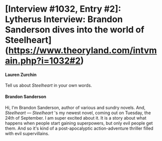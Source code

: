 # [Interview #1032, Entry #2]: Lytherus Interview: Brandon Sanderson dives into the world of Steelheart](https://www.theoryland.com/intvmain.php?i=1032#2)

#### Lauren Zurchin

Tell us about
*Steelheart*
in your own words.

#### Brandon Sanderson

Hi, I'm Brandon Sanderson, author of various and sundry novels. And,
*Steelheart*
—
*Steelheart*
's my newest novel, coming out on Tuesday, the 24th of September. I am super excited about it. It is a story about what happens when people start gaining superpowers, but only evil people get them. And so it's kind of a post-apocalyptic action-adventure thriller filled with evil supervillains.

